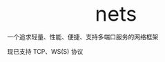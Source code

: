 <div style="text-align: center;font-size: xxx-large"> nets </div>

一个追求轻量、性能、便捷、支持多端口服务的网络框架

现已支持 TCP、WS(S) 协议
